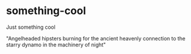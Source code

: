 # something-cool
Just something cool

"Angelheaded hipsters burning for the ancient heavenly connection to the starry dynamo in the machinery of night"
